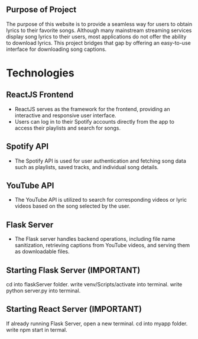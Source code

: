 ## Purpose of Project
The purpose of this website is to provide a seamless way for users to obtain lyrics to their favorite songs. Although many mainstream streaming services display song lyrics to their users, most applications do not offer the ability to download lyrics. This project bridges that gap by offering an easy-to-use interface for downloading song captions.

# Technologies
## ReactJS Frontend
* ReactJS serves as the framework for the frontend, providing an interactive and responsive user interface.
* Users can log in to their Spotify accounts directly from the app to access their playlists and search for songs.

## Spotify API
* The Spotify API is used for user authentication and fetching song data such as playlists, saved tracks, and individual song details.

## YouTube API
* The YouTube API is utilized to search for corresponding videos or lyric videos based on the song selected by the user.

## Flask Server
* The Flask server handles backend operations, including file name sanitization, retrieving captions from YouTube videos, and serving them as downloadable files.

## Starting Flask Server (IMPORTANT)
cd into flaskServer folder.
write venv/Scripts/activate into terminal.
write python server.py into terminal.

## Starting React Server (IMPORTANT)
If already running Flask Server, open a new terminal. 
cd into myapp folder.
write npm start in termal. 